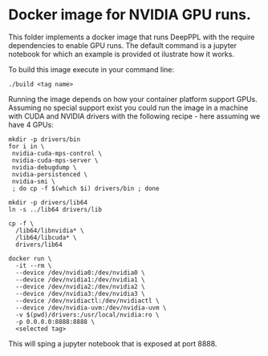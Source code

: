 # Docker image for NVIDIA GPU runs.

This folder implements a docker image that runs DeepPPL with the require dependencies
to enable GPU runs. The default command is a jupyter notebook for which an example
is provided ot ilustrate how it works.

To build this image execute in your command line:
```
./build <tag name>
```

Running the image depends on how your container platform support GPUs. Assuming no
special support exist you could run the image in a machine with CUDA and NVIDIA drivers
with the following recipe - here assuming we have 4 GPUs:

```
mkdir -p drivers/bin
for i in \
 nvidia-cuda-mps-control \
 nvidia-cuda-mps-server \
 nvidia-debugdump \
 nvidia-persistenced \
 nvidia-smi \
 ; do cp -f $(which $i) drivers/bin ; done

mkdir -p drivers/lib64
ln -s ../lib64 drivers/lib

cp -f \
  /lib64/libnvidia* \
  /lib64/libcuda* \
  drivers/lib64 

docker run \
  -it --rm \
  --device /dev/nvidia0:/dev/nvidia0 \
  --device /dev/nvidia1:/dev/nvidia1 \
  --device /dev/nvidia2:/dev/nvidia2 \
  --device /dev/nvidia3:/dev/nvidia3 \
  --device /dev/nvidiactl:/dev/nvidiactl \
  --device /dev/nvidia-uvm:/dev/nvidia-uvm \
  -v $(pwd)/drivers:/usr/local/nvidia:ro \
  -p 0.0.0.0:8888:8888 \
  <selected tag>
```

This will sping a jupyter notebook that is exposed at port 8888.
